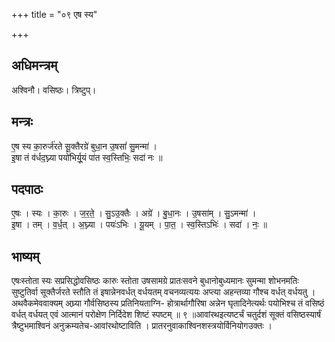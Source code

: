 +++
title = "०९ एष स्य"

+++
## अधिमन्त्रम्
अश्विनौ। वसिष्ठः। त्रिष्टुप्।

## मन्त्रः
ए॒ष स्य का॒रुर्ज॑रते सू॒क्तैरग्रे॑ बुधा॒न उ॒षसां॑ सु॒मन्मा॑ ।  
इ॒षा तं व॑र्धद॒घ्न्या पयो॑भिर्यू॒यं पा॑त स्व॒स्तिभिः॒ सदा॑ नः ॥

## पदपाठः
ए॒षः । स्यः । का॒रुः । ज॒र॒ते॒ । सु॒ऽउ॒क्तैः । अग्रे॑ । बु॒धा॒नः । उ॒षसा॑म् । सु॒ऽमन्मा॑ ।  
इ॒षा । तम् । व॒र्ध॒त् । अ॒घ्न्या । पयः॑ऽभिः । यू॒यम् । पा॒त॒ । स्व॒स्तिऽभिः॑ । सदा॑ । नः॒ ॥

## भाष्यम्
एषःस्तोता स्यः सप्रसिद्धोवसिष्ठः कारुः स्तोता उषसामग्रे प्रातःसवने बुधानोबुध्यमानः सुमन्मा शोभनमतिः सुष्टुतिर्वा सूक्तैर्जरते स्तौति तं इषान्नेनवर्धत् वर्धयतम् वचनव्यत्ययः अप्त्या अहन्तव्या गौश्च वर्धत् वर्धयतु । अथवैकमेववाक्यम् अघ्र्या गौर्वसिष्ठस्य प्रतिनियताग्नि- होत्रार्थागौरिषा अन्नेन घृतादिनेत्यर्थः पयोभिश्च तं वसिष्ठं वर्धत् वर्धयत् एवं आत्मानं परोक्षेण निर्दिदेश शिष्टं स्पष्टम् ॥ ९ ॥आवांरथइत्यष्टर्चं चतुर्दशं सूक्तं वसिष्ठस्यार्षं त्रैष्टुभमाश्विनं अनुक्रम्यतेच-आवांरथोष्टाविति । प्रातरनुवाकाश्विनशस्त्रयोर्विनियोगउक्तः ।